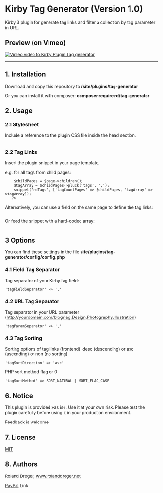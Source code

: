 # Kirby Tag Generator (Version 1.0)

Kirby 3 plugin for generate tag links and filter a collection by tag parameter in URL. 


## Preview (on Vimeo)

[![Vimeo video to Kirby Plugin Tag generator](https://user-images.githubusercontent.com/19747449/70947215-f6ea9100-2058-11ea-90f8-aaaabe3fe8a1.jpg)](https://vimeo.com/379766254)


---


## 1. Installation

Download and copy this repository to **/site/plugins/tag-generator**

Or you can install it with composer: **composer require rd/tag-generator**



## 2. Usage

### 2.1 Stylesheet

Include a reference to the plugin CSS file inside the head section.

```<?= css(['media/plugins/rd/tag-generator/css/rdTags.css']) ?>
```

### 2.2 Tag Links

Insert the plugin snippet in your page template.

e.g. for all tags from child pages: 

```<?php 
	$childPages = $page->children();
	$tagArray = $childPages->pluck('tags', ',');
	snippet('rdTags', ['tagCountPages' => $childPages, 'tagArray' => $tagArray]);
   ?>
```

Alternatively, you can use a field on the same page to define the tag links:
```$tagArray = $page->tags()->split(',');
```

Or feed the snippet with a hard-coded array:
```$tagArray = ['Design', 'Photography', 'Illustration'];
```

## 3 Options
You can find these settings in the file **site/plugins/tag-generator/config/config.php**

### 4.1 Field Tag Separator
Tag separator of your Kirby tag field:

	'tagFieldSeparator' => ','

### 4.2 URL Tag Separator
Tag separator in your URL parameter (http://yourdomain.com/blog/tag:Design,Photography,Illustration)

	'tagParamSeparator' => ','
    
### 4.3 Tag Sorting
Sorting options of tag links (frontend):
desc (descending) or asc (ascending) or non (no sorting)

	'tagSortDirection' => 'asc' 

PHP sort method flag or 0

	'tagSortMethod' => SORT_NATURAL | SORT_FLAG_CASE 


## 6. Notice

This plugin is provided »as is«. Use it at your own risk. Please test the plugin carefully before using it in your production environment.

Feedback is welcome.



## 7. License

[MIT](http://www.opensource.org/licenses/mit-license.php)



## 8. Authors

Roland Dreger, www.rolanddreger.net


[PayPal](https://www.paypal.com/cgi-bin/webscr?cmd=_donations&business=roland%2edreger%40a1%2enet&lc=AT&item_name=Roland%20Dreger%20%2f%20Donation%20for%20script%20development%20Kirby-Data-Importer&currency_code=EUR&bn=PP%2dDonationsBF%3abtn_donateCC_LG%2egif%3aNonHosted) Link 
